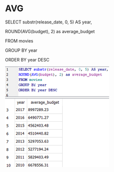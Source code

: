 # AVG

SELECT substr(release\_date, 0, 5) AS year,&#x20;

ROUND(AVG(budget), 2) as average\_budget&#x20;

FROM movies&#x20;

GROUP BY year&#x20;

ORDER BY year DESC



![](../.gitbook/assets/avg.png)
